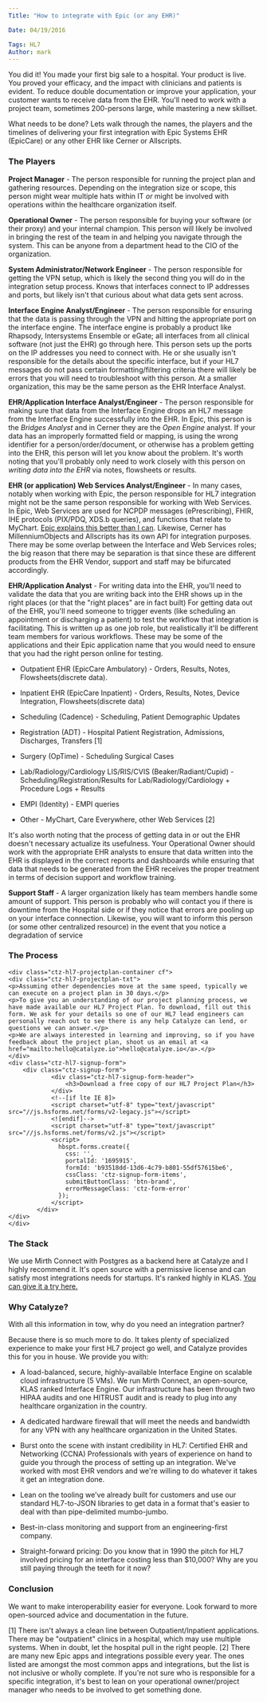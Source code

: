 ```yaml
---
Title: "How to integrate with Epic (or any EHR)"

Date: 04/19/2016

Tags: HL7
Author: mark
---
```

You did it! You made your first big sale to a hospital. Your product is live. You proved your efficacy, and the impact with clinicians and patients is evident. To reduce double documentation or improve your application, your customer wants to receive data from the EHR. You'll need to work with a project team, sometimes 200-persons large, while mastering a new skillset.

What needs to be done? Lets walk through the names, the players and the timelines of delivering your first integration with Epic Systems EHR (EpicCare) or any other EHR like Cerner or Allscripts.

### The Players

**Project Manager** - The person responsible for running the project plan and gathering resources. Depending on the integration size or scope, this person might wear multiple hats within IT *or* might be involved with operations within the healthcare organization itself.

**Operational Owner** - The person responsible for buying your software (or their proxy) and your internal champion. This person will likely be involved in bringing the rest of the team in and helping you navigate through the system. This can be anyone from a department head to the CIO of the organization.

**System Administrator/Network Engineer** - The person responsible for getting the VPN setup, which is likely the second thing you will do in the integration setup process. Knows that interfaces connect to IP addresses and ports, but likely isn't that curious about what data gets sent across.

**Interface Engine Analyst/Engineer** - The person responsible for ensuring that the data is passing through the VPN and hitting the appropriate port on the interface engine. The interface engine is probably a product like Rhapsody, Intersystems Ensemble or eGate; all interfaces from all clinical software (not just the EHR) go through here. This person sets up the ports on the IP addresses you need to connect with. He or she usually isn't responsible for the details about the specific interface, but if your HL7 messages do not pass certain formatting/filtering criteria there will likely be errors that you will need to troubleshoot with this person. At a smaller organization, this may be the same person as the EHR Interface Analyst.

**EHR/Application Interface Analyst/Engineer** - The person responsible for making sure that data from the Interface Engine drops an HL7 message from the Interface Engine successfully into the EHR. In Epic, this person is the *Bridges Analyst* and in Cerner they are the *Open Engine* analyst. If your data has an improperly formatted field or mapping, is using the wrong identifier for a person/order/document, or otherwise has a problem getting into the EHR, this person will let you know about the problem. It's worth noting that you'll probably only need to work closely with this person on *writing data into the EHR* via notes, flowsheets or results.

**EHR (or application) Web Services Analyst/Engineer** - In many cases, notably when working with Epic, the person responsible for HL7 integration might not be the same person responsible for working with Web Services. In Epic, Web Services are used for NCPDP messages (ePrescribing), FHIR, IHE protocols (PIX/PDQ, XDS.b queries), and functions that relate to MyChart. [Epic explains this better than I can](http://open.epic.com/). Likewise, Cerner has MillenniumObjects and Allscripts has its own API for integration purposes. There may be some overlap between the Interface and Web Services roles; the big reason that there may be separation is that since these are different products from the EHR Vendor, support and staff may be bifurcated accordingly.

**EHR/Application Analyst** - For writing data into the EHR, you'll need to validate the data that you are writing back into the EHR shows up in the right places (or that the "right places" are in fact built) For getting data out of the EHR, you'll need someone to trigger events (like scheduling an appointment or discharging a patient) to test the workflow that integration is facilitating. This is written up as one job role, but realistically it'll be different team members for various workflows. These may be some of the applications and their Epic application name that you would need to ensure that you had the right person online for testing.

* Outpatient EHR (EpicCare Ambulatory) - Orders, Results, Notes, Flowsheets(discrete data).

* Inpatient EHR (EpicCare Inpatient) - Orders, Results, Notes, Device Integration, Flowsheets(discrete data)

* Scheduling (Cadence) - Scheduling, Patient Demographic Updates

* Registration (ADT) - Hospital Patient Registration, Admissions, Discharges, Transfers [1]

* Surgery (OpTime) - Scheduling Surgical Cases

* Lab/Radiology/Cardiology LIS/RIS/CVIS (Beaker/Radiant/Cupid) - Scheduling/Registration/Results for Lab/Radiology/Cardiology + Procedure Logs + Results

* EMPI (Identity) - EMPI queries

* Other - MyChart, Care Everywhere, other Web Services [2]

It's also worth noting that the process of getting data in or out the EHR doesn't necessary actualize its usefulness. Your Operational Owner should work with the appropriate EHR analysts to ensure that data written into the EHR is displayed in the correct reports and dashboards while ensuring that data that needs to be generated from the EHR receives the proper treatment in terms of decision support and workflow training.

**Support Staff** - A larger organization likely has team members handle some amount of support. This person is probably who will contact you if there is downtime from the Hospital side or if they notice that errors are pooling up on your interface connection. Likewise, you will want to inform this person (or some other centralized resource) in the event that you notice a degradation of service

### The Process

	<div class="ctz-hl7-projectplan-container cf">
	<div class="ctz-hl7-projectplan-txt">
	<p>Assuming other dependencies move at the same speed, typically we can execute on a project plan in 30 days.</p>
	<p>To give you an understanding of our project planning process, we have made available our HL7 Project Plan. To download, fill out this form. We ask for your details so one of our HL7 lead engineers can personally reach out to see there is any help Catalyze can lend, or questions we can answer.</p>
	<p>We are always interested in learning and improving, so if you have feedback about the project plan, shoot us an email at <a href="mailto:hello@catalyze.io">hello@catalyze.io</a>.</p>
	</div>
	<div class="ctz-hl7-signup-form">
		<div class="ctz-signup-form">
				<div class="ctz-hl7-signup-form-header">
					<h3>Download a free copy of our HL7 Project Plan</h3>
				</div>
				<!--[if lte IE 8]>
				<script charset="utf-8" type="text/javascript" src="//js.hsforms.net/forms/v2-legacy.js"></script>
				<![endif]-->
				<script charset="utf-8" type="text/javascript" src="//js.hsforms.net/forms/v2.js"></script>
				<script>
				  hbspt.forms.create({
				    css: '',
				    portalId: '1695915',
				    formId: 'b93518dd-13d6-4c79-b801-55df57615be6',
				    cssClass: 'ctz-signup-form-items',
				    submitButtonClass: 'btn-brand',
				    errorMessageClass: 'ctz-form-error'
				  });
				</script>
			</div>
	</div>
	</div>

### The Stack

We use Mirth Connect with Postgres as a backend here at Catalyze and I highly recommend it. It's open source with a permissive license and can satisfy most integrations needs for startups. It's ranked highly in KLAS. [You can give it a try here.](http://www.mirthcorp.com/products/mirth-connect)

### Why Catalyze?

With all this information in tow, why do you need an integration partner?

Because there is so much more to do. It takes plenty of specialized experience to make your first HL7 project go well, and Catalyze provides this for you in house. We provide you with:

* A load-balanced, secure, highly-available Interface Engine on scalable cloud infrastructure (5 VMs). We run Mirth Connect, an open-source, KLAS ranked Interface Engine. Our infrastructure has been through two HIPAA audits and one HITRUST audit and is ready to plug into any healthcare organization in the country.

* A dedicated hardware firewall that will meet the needs and bandwidth for any VPN with any healthcare organization in the United States.

* Burst onto the scene with instant credibility in HL7: Certified EHR and Networking (CCNA) Professionals with years of experience on hand to guide you through the process of setting up an integration. We've worked with most EHR vendors and we're willing to do whatever it takes it get an integration done.

* Lean on the tooling we've already built for customers and use our standard HL7-to-JSON libraries to get data in a format that's easier to deal with than pipe-delimited mumbo-jumbo.

* Best-in-class monitoring and support from an engineering-first company.

* Straight-forward pricing: Do you know that in 1990 the pitch for HL7 involved pricing for an interface costing less than $10,000? Why are you still paying through the teeth for it now?

### Conclusion

We want to make interoperability easier for everyone. Look forward to more open-sourced advice and documentation in the future.

[1] There isn't always a clean line between Outpatient/Inpatient applications. There may be "outpatient" clinics in a hospital, which may use multiple systems. When in doubt, let the hospital pull in the right people.
[2] There are many new Epic apps and integrations possible every year. The ones listed are amongst the most common apps and integrations, but the list is not inclusive or wholly complete. If you're not sure who is responsible for a specific integration, it's best to lean on your operational owner/project manager who needs to be involved to get something done.
